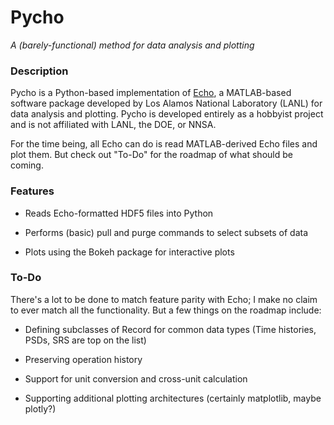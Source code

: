 # Pycho

*A (barely-functional) method for data analysis and plotting*

### Description

Pycho is a Python-based implementation of [Echo](https://github.com/lanl/EchoDemo), a MATLAB-based software package developed by Los Alamos National Laboratory (LANL) for data analysis and plotting.  Pycho is developed entirely as a hobbyist project and is not affiliated with LANL, the DOE, or NNSA.

For the time being, all Echo can do is read MATLAB-derived Echo files and plot them. But check out "To-Do" for the roadmap of what should be coming.

### Features

- Reads Echo-formatted HDF5 files into Python

- Performs (basic) pull and purge commands to select subsets of data

- Plots using the Bokeh package for interactive plots

### To-Do

There's a lot to be done to match feature parity with Echo; I make no claim to ever match all the functionality. But a few things on the roadmap include:

- Defining subclasses of Record for common data types (Time histories, PSDs, SRS are top on the list)

- Preserving operation history

- Support for unit conversion and cross-unit calculation

- Supporting additional plotting architectures (certainly matplotlib, maybe plotly?)







### 